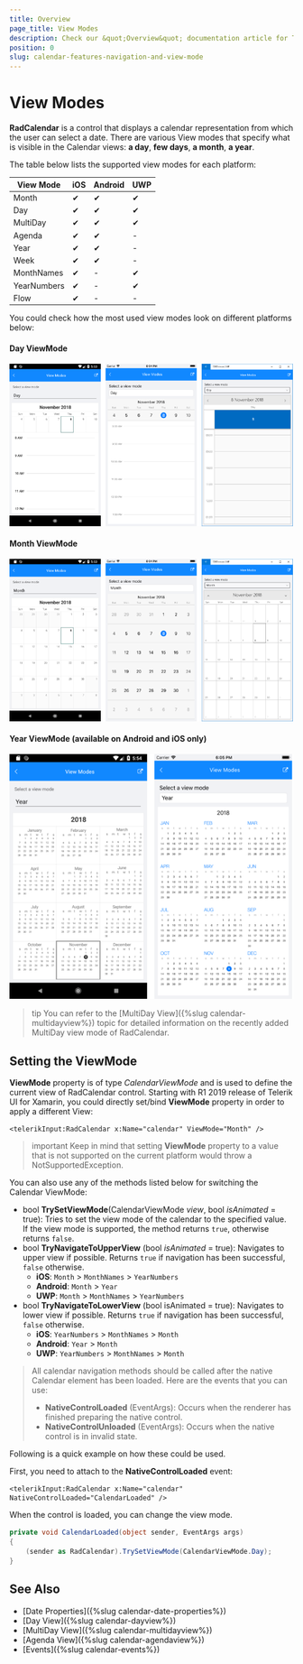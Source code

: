 ```yaml
---
title: Overview
page_title: View Modes
description: Check our &quot;Overview&quot; documentation article for Telerik Calendar for Xamarin control.
position: 0
slug: calendar-features-navigation-and-view-mode
---
```


# View Modes

**RadCalendar** is a control that displays a calendar representation from which the user can select a date. There are various View modes that specify what is visible in the Calendar views: **a day**, **few days**, **a month**, **a year**. 

The table below lists the supported view modes for each platform:

| View Mode 		| iOS		| Android 	| UWP		|
| ----------------- | ---------	| ---------	| --------- |
| Month 			| &#x2714;	| &#x2714;	| &#x2714;	|
| Day 				| &#x2714;	| &#x2714;	| &#x2714;	|
| MultiDay 			| &#x2714;	| &#x2714;	| &#x2714;	|
| Agenda			| &#x2714;	| &#x2714;	| - 		|
| Year				| &#x2714;	| &#x2714;	| - 		|
| Week				| &#x2714;	| &#x2714;	| -			|
| MonthNames		| &#x2714;	| -			| &#x2714;	|
| YearNumbers		| &#x2714;	| -			| &#x2714;	|
| Flow				| &#x2714;	| -			| - 		|

You could check how the most used view modes look on different platforms below:

#### Day ViewMode

![Calendar DayView](../images/calendar_viewmodes_dayview.png)

#### Month ViewMode

![Calendar MonthView](../images/calendar_viewmodes_monthview.png)

#### Year ViewMode (available on Android and iOS only)

![Calendar YearView](../images/calendar_viewmodes_yearview.png)

>tip You can refer to the [MultiDay View]({%slug calendar-multidayview%}) topic for detailed information on the recently added MultiDay view mode of RadCalendar.

## Setting the ViewMode

**ViewMode** property is of type *CalendarViewMode* and is used to define the current view of RadCalendar control. Starting with R1 2019 release of Telerik UI for Xamarin, you could directly set/bind **ViewMode** property in order to apply a different View:

```XAML
<telerikInput:RadCalendar x:Name="calendar" ViewMode="Month" />
```

>important Keep in mind that setting **ViewMode** property to a value that is not supported on the current platform would throw a NotSupportedException.

You can also use any of the methods listed below for switching the Calendar ViewMode:

 - bool **TrySetViewMode**(CalendarViewMode *view*, bool *isAnimated* = true): Tries to set the view mode of the calendar to the specified value. If the view mode is supported, the method returns `true`, otherwise returns `false`.
 - bool **TryNavigateToUpperView** (bool *isAnimated* = true): Navigates to upper view if possible. Returns `true` if navigation has been successful, `false` otherwise. 
	- **iOS**: `Month` > `MonthNames` > `YearNumbers`
	- **Android**: `Month` > `Year`
	- **UWP**: `Month` > `MonthNames` > `YearNumbers`
 - bool **TryNavigateToLowerView** (bool isAnimated = true): Navigates to lower view if possible. Returns `true` if navigation has been successful, `false` otherwise. 
	- **iOS**: `YearNumbers` > `MonthNames` > `Month`
	- **Android**: `Year` > `Month`
	- **UWP**: `YearNumbers` > `MonthNames` > `Month`
  
>All calendar navigation methods should be called after the native Calendar element has been loaded. Here are the events that you can use:
> 
> - **NativeControlLoaded** (EventArgs): Occurs when the renderer has finished preparing the native control.
> - **NativeControlUnloaded** (EventArgs): Occurs when the native control is in invalid state.

Following is a quick example on how these could be used.

First, you need to attach to the **NativeControlLoaded** event:

```XAML
<telerikInput:RadCalendar x:Name="calendar" NativeControlLoaded="CalendarLoaded" />
```
When the control is loaded, you can change the view mode. 

```C#	
private void CalendarLoaded(object sender, EventArgs args)
{
	(sender as RadCalendar).TrySetViewMode(CalendarViewMode.Day);
}
```
	
## See Also

* [Date Properties]({%slug calendar-date-properties%})
* [Day View]({%slug calendar-dayview%})
* [MultiDay View]({%slug calendar-multidayview%})
* [Agenda View]({%slug calendar-agendaview%})
* [Events]({%slug calendar-events%})
